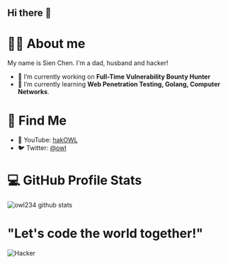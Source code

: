 ## Hi there 👋

# 👨‍💻 About me

My name is Sien Chen. I'm a dad, husband and hacker! 

- 🔭 I’m currently working on **Full-Time Vulnerability Bounty Hunter**
- 🌱 I’m currently learning **Web Penetration Testing, Golang, Computer Networks**.

# 🧐 Find Me
* 🎥 YouTube: [hakOWL](https://www.youtube.com/@OWT156)
* 🐦 Twitter: [@owl](https://x.com/Mrchen29884691)

# 💻 GitHub Profile Stats
![owl234 github stats](https://github-readme-stats.vercel.app/api?username=owl234&theme=gruvbox&show_icons=true)

# "Let's code the world together!"
![Hacker](https://i.giphy.com/media/YQitE4YNQNahy/giphy.webp)
